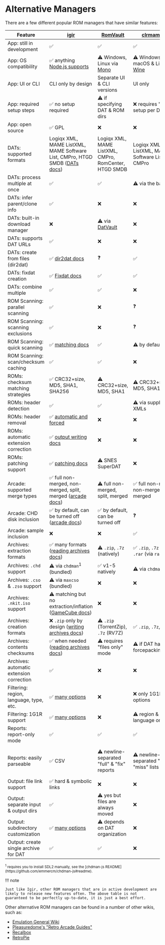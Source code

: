# Alternative Managers

There are a few different popular ROM managers that have similar features:

| Feature                                  | [igir](index.md)                                                                                 | [RomVault](https://www.romvault.com/)                       | [clrmamepro](https://mamedev.emulab.it/clrmamepro/)           | [RomCenter](http://www.romcenter.com/)     |
|------------------------------------------|--------------------------------------------------------------------------------------------------|-------------------------------------------------------------|---------------------------------------------------------------|--------------------------------------------|
| App: still in development                | ✅                                                                                                | ✅                                                           | ✅                                                             | ❓                                          |
| App: OS compatibility                    | ✅ anything [Node.js supports](https://nodejs.org/en/download)                                    | ⚠️ Windows, Linux via [Mono](https://www.mono-project.com/) | ⚠️ Windows, macOS & Linux via [Wine](https://www.winehq.org/) | ❌ Windows only                             |
| App: UI or CLI                           | CLI only by design                                                                               | Separate UI & CLI versions                                  | UI only                                                       | UI only                                    |
| App: required setup steps                | ✅ no setup required                                                                              | ⚠️ if specifying DAT & ROM dirs                             | ❌ requires "profile" setup per DAT                            | ❌ requires per-DAT DB setup                |
| App: open source                         | ✅ GPL                                                                                            | ❌                                                           | ❌                                                             | ❌                                          |
| DATs: supported formats                  | Logiqx XML, MAME ListXML, MAME Software List, CMPro, HTGD SMDB ([DATs docs](dats/processing.md)) | Logiqx XML, MAME ListXML, CMPro, RomCenter, HTGD SMDB       | Logiqx XML, MAME ListXML, MAME Software List, CMPro           | Logiqx XML, CMPro, RomCenter               |
| DATs: process multiple at once           | ✅                                                                                                | ✅                                                           | ⚠️ via the batcher                                            | ❌                                          |
| DATs: infer parent/clone info            | ✅                                                                                                | ❌                                                           | ❌                                                             | ❌                                          |
| DATs: built-in download manager          | ❌                                                                                                | ⚠️ via [DatVault](https://www.datvault.com/)                | ❌                                                             | ❌                                          |
| DATs: supports DAT URLs                  | ✅                                                                                                | ❌                                                           | ❌                                                             | ❌                                          |
| DATs: create from files (dir2dat)        | ✅ [dir2dat docs](dats/dir2dat.md)                                                                | ❓                                                           | ✅                                                             | ❌                                          |
| DATs: fixdat creation                    | ✅ [Fixdat docs](dats/fixdats.md)                                                                 | ✅                                                           | ✅                                                             | ❌                                          |
| DATs: combine multiple                   | ✅                                                                                                | ✅                                                           | ❌                                                             | ❌                                          |
| ROM Scanning: parallel scanning          | ✅                                                                                                | ❌                                                           | ❓                                                             | ❓                                          |
| ROM Scanning: scanning exclusions        | ✅                                                                                                | ❌                                                           | ❓                                                             | ❓                                          |
| ROM Scanning: quick scanning             | ✅ [matching docs](roms/matching.md)                                                              | ✅                                                           | ⚠️ by default                                                 | ❓                                          |
| ROM Scanning: scan/checksum caching      | ✅                                                                                                | ✅                                                           | ❌                                                             | ✅                                          |
| ROMs: checksum matching strategies       | ✅ CRC32+size, MD5, SHA1, SHA256                                                                  | ⚠️ CRC32+size, MD5, SHA1                                    | ⚠️ CRC32+size, MD5, SHA1                                      | ❓                                          |
| ROMs: header detection                   | ✅                                                                                                | ✅                                                           | ⚠️ via supplemental XMLs                                      | ⚠️ via plugins                             |
| ROMs: header removal                     | ✅ [automatic and forced](roms/headers.md)                                                        | ❌                                                           | ❌                                                             | ❌                                          |
| ROMs: automatic extension correction     | ✅ [output writing docs](output/options.md#fixing-rom-extensions)                                 | ❌                                                           | ❌                                                             | ❌                                          |
| ROMs: patching support                   | ✅ [patching docs](roms/patching.md)                                                              | ⚠️ SNES SuperDAT                                            | ❌                                                             | ❌                                          |
| Arcade: supported merge types            | ✅ full non-merged, non-merged, split, merged ([arcade docs](usage/arcade.md))                    | ⚠️ full non-merged, split, merged                           | ✅ full non-merged, non-merged, split, merged                  | ⚠️ full non-merged, split, merged          |
| Arcade: CHD disk inclusion               | ✅ by default, can be turned off ([arcade docs](usage/arcade.md))                                 | ✅ by default, can be turned off                             | ❓                                                             | ❓                                          |
| Arcade: sample inclusion                 | ❌                                                                                                | ❌                                                           | ✅                                                             | ❓                                          |
| Archives: extraction formats             | ✅ many formats ([reading archives docs](input/reading-archives.md))                              | ⚠️ `.zip`, `.7z` (natively)                                 | ✅ `.zip`, `.7z` (via `7z`), `.rar` (via `rar`)                | ⚠️ `.zip`, `.7z`                           |
| Archives: `.chd` support                 | ⚠️ via `chdman`<sup>1</sup> (bundled)                                                            | ✅ v1-5 natively                                             | ⚠️ via `chdman`<sup>1</sup>                                   | ⚠️ v1-4 natively                           |
| Archives: `.cso` & `.zso` support        | ⚠️ via `maxcso` (bundled)                                                                        | ❌                                                           | ❌                                                             | ❌                                          |
| Archives: `.nkit.iso` support            | ⚠️ matching but no extraction/inflation ([GameCube docs](usage/console/gamecube.md#nkit))        | ❌                                                           | ❌                                                             | ❌                                          |
| Archives: creation formats               | ❌ `.zip` only by design ([writing archives docs](output/writing-archives.md))                    | ⚠️ `.zip` (TorrentZip), `.7z` (RV7Z)                        | ✅ `.zip`, `.7z`, `.rar`                                       | ⚠️ `.zip`, `.7z`                           |
| Archives: contents checksums             | ✅ when needed ([reading archives docs](input/reading-archives.md))                               | ⚠️ requires "files only" mode                               | ⚠️ if DAT has forcepacking=unzip                              | ❓                                          |
| Archives: automatic extension correction | ✅                                                                                                | ❌                                                           | ❌                                                             | ❌                                          |
| Filtering: region, language, type, etc.  | ✅ [many options](roms/filtering-preferences.md#filters)                                          | ❌                                                           | ❌ only 1G1R options                                           | ⚠️ only at DB setup                        |
| Filtering: 1G1R support                  | ✅ [many options](roms/filtering-preferences.md#preferences-for-1g1r)                             | ❌                                                           | ⚠️ region & language only                                     | ⚠️ only at DB setup                        |
| Reports: report-only mode                | ✅                                                                                                | ✅                                                           | ✅                                                             | ✅                                          |
| Reports: easily parseable                | ✅ CSV                                                                                            | ⚠️ newline-separated "full" & "fix" reports                 | ⚠️ newline-separated "have" & "miss" lists                    | ⚠️ newline-separated "have" & "miss" lists |
| Output: file link support                | ✅ hard & symbolic links                                                                          | ❌                                                           | ❌                                                             | ❌                                          |
| Output: separate input & output dirs     | ✅                                                                                                | ⚠️ yes but files are always moved                           | ❌                                                             | ❌                                          |
| Output: subdirectory customization       | ✅ [many options](output/path-options.md)                                                         | ⚠️ depends on DAT organization                              | ❌                                                             | ❌                                          |
| Output: create single archive for DAT    | ✅                                                                                                | ✅                                                           | ❌                                                             | ❌                                          |

<small>
<sup>1</sup> requires you to install SDL2 manually, see the [chdman-js README](https://github.com/emmercm/chdman-js#readme).
</small>

!!! note

    Just like Igir, other ROM managers that are in active development are likely to release new features often. The above table is not guaranteed to be perfectly up-to-date, it is just a best effort.

Other alternative ROM managers can be found in a number of other wikis, such as:

- [Emulation General Wiki](https://emulation.gametechwiki.com/index.php/ROM_managers)
- [Pleasuredome's "Retro Arcade Guides"](https://pleasuredome.miraheze.org/wiki/ROM_Manager)
- [Recalbox](https://wiki.recalbox.com/en/tutorials/utilities/rom-management)
- [RetroPie](https://retropie.org.uk/docs/Validating%2C-Rebuilding%2C-and-Filtering-ROM-Collections/)
